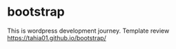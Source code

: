# bootstrap
This is wordpress development journey.
Template review\
https://tahia01.github.io/bootstrap/
